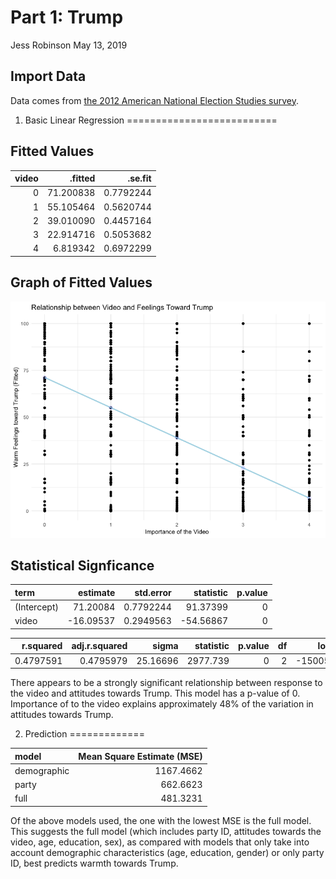 Part 1: Trump
================
Jess Robinson
May 13, 2019

Import Data
-----------

Data comes from [the 2012 American National Election Studies survey](http://www.electionstudies.org/).

1. Basic Linear Regression
==========================

Fitted Values
-------------

|  video|    .fitted|    .se.fit|
|------:|----------:|----------:|
|      0|  71.200838|  0.7792244|
|      1|  55.105464|  0.5620744|
|      2|  39.010090|  0.4457164|
|      3|  22.914716|  0.5053682|
|      4|   6.819342|  0.6972299|

Graph of Fitted Values
----------------------

![](Figs/unnamed-chunk-3-1.png)

Statistical Signficance
-----------------------

| term        |   estimate|  std.error|  statistic|  p.value|
|:------------|----------:|----------:|----------:|--------:|
| (Intercept) |   71.20084|  0.7792244|   91.37399|        0|
| video       |  -16.09537|  0.2949563|  -54.56867|        0|

|  r.squared|  adj.r.squared|     sigma|  statistic|  p.value|   df|     logLik|       AIC|       BIC|  deviance|  df.residual|
|----------:|--------------:|---------:|----------:|--------:|----:|----------:|---------:|---------:|---------:|------------:|
|  0.4797591|      0.4795979|  25.16696|   2977.739|        0|    2|  -15005.28|  30016.57|  30034.81|   2045171|         3229|

There appears to be a strongly significant relationship between response to the video and attitudes towards Trump. This model has a p-value of 0. Importance of to the video explains approximately 48% of the variation in attitudes towards Trump.

2. Prediction
=============

| model       |  Mean Square Estimate (MSE)|
|:------------|---------------------------:|
| demographic |                   1167.4662|
| party       |                    662.6623|
| full        |                    481.3231|

Of the above models used, the one with the lowest MSE is the full model. This suggests the full model (which includes party ID, attitudes towards the video, age, education, sex), as compared with models that only take into account demographic characteristics (age, education, gender) or only party ID, best predicts warmth towards Trump.
